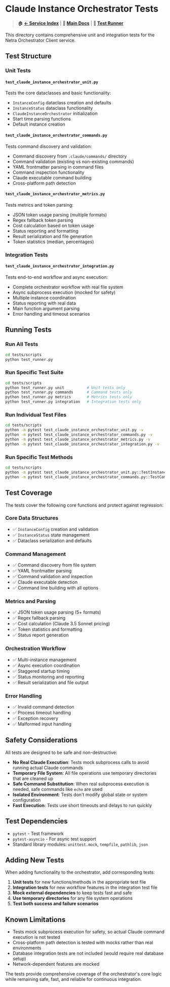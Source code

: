 # Claude Instance Orchestrator Tests

> **🏠 [← Service Index](../INDEX.md)** | **📖 [Main Docs](../../docs/index.md)** | **🧪 [Test Runner](../tests/test_runner.py)**

This directory contains comprehensive unit and integration tests for the Netra Orchestrator Client service.

## Test Structure

### Unit Tests

#### `test_claude_instance_orchestrator_unit.py`
Tests the core dataclasses and basic functionality:
- `InstanceConfig` dataclass creation and defaults
- `InstanceStatus` dataclass functionality
- `ClaudeInstanceOrchestrator` initialization
- Start time parsing functions
- Default instance creation

#### `test_claude_instance_orchestrator_commands.py`
Tests command discovery and validation:
- Command discovery from `.claude/commands/` directory
- Command validation (existing vs non-existing commands)
- YAML frontmatter parsing in command files
- Command inspection functionality
- Claude executable command building
- Cross-platform path detection

#### `test_claude_instance_orchestrator_metrics.py`
Tests metrics and token parsing:
- JSON token usage parsing (multiple formats)
- Regex fallback token parsing
- Cost calculation based on token usage
- Status reporting and formatting
- Result serialization and file generation
- Token statistics (median, percentages)

### Integration Tests

#### `test_claude_instance_orchestrator_integration.py`
Tests end-to-end workflow and async execution:
- Complete orchestrator workflow with real file system
- Async subprocess execution (mocked for safety)
- Multiple instance coordination
- Status reporting with real data
- Main function argument parsing
- Error handling and timeout scenarios

## Running Tests

### Run All Tests
```bash
cd tests/scripts
python test_runner.py
```

### Run Specific Test Suite
```bash
cd tests/scripts
python test_runner.py unit          # Unit tests only
python test_runner.py commands      # Command tests only
python test_runner.py metrics       # Metrics tests only
python test_runner.py integration   # Integration tests only
```

### Run Individual Test Files
```bash
cd tests/scripts
python -m pytest test_claude_instance_orchestrator_unit.py -v
python -m pytest test_claude_instance_orchestrator_commands.py -v
python -m pytest test_claude_instance_orchestrator_metrics.py -v
python -m pytest test_claude_instance_orchestrator_integration.py -v
```

### Run Specific Test Methods
```bash
cd tests/scripts
python -m pytest test_claude_instance_orchestrator_unit.py::TestInstanceConfig::test_instance_config_basic_creation -v
python -m pytest test_claude_instance_orchestrator_commands.py::TestCommandDiscovery -v
```

## Test Coverage

The tests cover the following core functions and protect against regression:

### Core Data Structures
- ✅ `InstanceConfig` creation and validation
- ✅ `InstanceStatus` state management
- ✅ Dataclass serialization and defaults

### Command Management
- ✅ Command discovery from file system
- ✅ YAML frontmatter parsing
- ✅ Command validation and inspection
- ✅ Claude executable detection
- ✅ Command line building with all options

### Metrics and Parsing
- ✅ JSON token usage parsing (5+ formats)
- ✅ Regex fallback parsing
- ✅ Cost calculation (Claude 3.5 Sonnet pricing)
- ✅ Token statistics and formatting
- ✅ Status report generation

### Orchestration Workflow
- ✅ Multi-instance management
- ✅ Async execution coordination
- ✅ Staggered startup timing
- ✅ Status monitoring and reporting
- ✅ Result serialization and file output

### Error Handling
- ✅ Invalid command detection
- ✅ Process timeout handling
- ✅ Exception recovery
- ✅ Malformed input handling

## Safety Considerations

All tests are designed to be safe and non-destructive:

- **No Real Claude Execution**: Tests mock subprocess calls to avoid running actual Claude commands
- **Temporary File System**: All file operations use temporary directories that are cleaned up
- **Safe Command Substitution**: When real subprocess execution is needed, safe commands like `echo` are used
- **Isolated Environment**: Tests don't modify global state or system configuration
- **Fast Execution**: Tests use short timeouts and delays to run quickly

## Test Dependencies

- `pytest` - Test framework
- `pytest-asyncio` - For async test support
- Standard library modules: `unittest.mock`, `tempfile`, `pathlib`, `json`

## Adding New Tests

When adding functionality to the orchestrator, add corresponding tests:

1. **Unit tests** for new functions/methods in the appropriate test file
2. **Integration tests** for new workflow features in the integration test file
3. **Mock external dependencies** to keep tests fast and safe
4. **Use temporary directories** for any file system operations
5. **Test both success and failure scenarios**

## Known Limitations

- Tests mock subprocess execution for safety, so actual Claude command execution is not tested
- Cross-platform path detection is tested with mocks rather than real environments
- Database integration tests are not included (would require real database setup)
- Network-dependent features are mocked

The tests provide comprehensive coverage of the orchestrator's core logic while remaining safe, fast, and reliable for continuous integration.